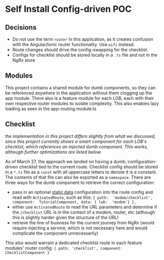 # Self Install Config-driven POC

## Decisions
- Do not use the term `router` in this application, as it creates confusion with the Angular/Ionic router functionality. Use `wifi` instead.
- Route changes should drive the config-swapping for the checklist.
- Configs for checklist should be stored locally in a `.ts` file and not in the NgRx store

## Modules
This project contains a shared module for dumb components, so they can be referenced anywhere in the application without them clogging up the app module. There also is a feature module for each LOB, each with their own respective router modules to isolate complexity. This also enables lazy loading as seen in the app-routing.module.ts

## Checklist
*the implementation in this project differs slightly from what we discussed, since this project currently shows a smart component for each LOB's checklist, which references an injected dumb component. This works, although further optimizations are listed below.*

As of March 27, the approach we landed on having a dumb, configuration-driven checklist tied to the current route. Checklist config should be stored in a `*.ts` file as a `const` with all uppercase letters to denote it is a constant. The contents of that file can also be exported as a `namespace`. There are three ways for the dumb component to retrieve the correct configuration:

- pass in an optional [static data](https://www.tektutorialshub.com/angular/angular-pass-data-to-route/) configuration into the route config and read with `ActivatedRoute`, such as this: `{ path:  'modem/checklist', component:  TutorialComponent, data: { lob:  'modem'} },`
- either use `ActivatedRoute` to read the URL parameters and determine if the `/checklist` URL is in the context of a modem, router, etc (although this is slightly harder given the structure of the URL)
- retrieve the line of business for the current journey from NgRx (would require injecting a service, which is not necessary here and would complicate the component unnecessarily) 

This also would warrant a dedicated checklist route in each feature modules' router config:
<code>{ path:  'checklist', component:  ChecklistComponent }</code>
